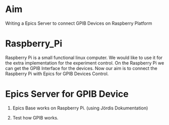 # Aim
Writing a Epics Server to connect GPIB Devices on Raspberry Platform 

# Raspberry_Pi
Raspberry Pi is a small functional linux computer. We would like to use it for the extra implementation for the experiment control. On the Raspberry Pi we can get the GPIB Interface for the devices. Now our aim is to connect the Raspberry Pi with Epics for GPIB Devices Control.


# Epics Server for GPIB Device
1. Epics Base works on Raspberry Pi. (using Jördis Dokumentation)

2. Test how GPIB works.
